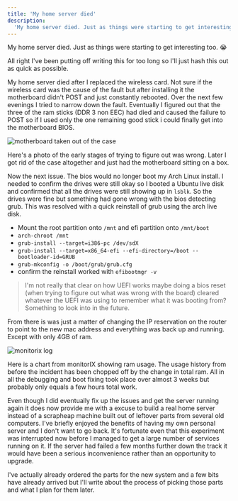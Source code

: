 ```yaml
---
title: 'My home server died'
description:
  'My home server died. Just as things were starting to get interesting.'
---
```


My home server died. Just as things were starting to get interesting too. 😭

<!-- excerpt -->

All right I've been putting off writing this for too long so I'll just hash this
out as quick as possible.

My home server died after I replaced the wireless card. Not sure if the wireless
card was the cause of the fault but after installing it the motherboard didn't
POST and just constantly rebooted. Over the next few evenings I tried to narrow
down the fault. Eventually I figured out that the three of the ram sticks (DDR 3
non EEC) had died and caused the failure to POST so if I used only the one
remaining good stick i could finally get into the motherboard BIOS.

![motherboard taken out of the case](/images/server_surgery.jpg 'RIP CTOGGHA the first')

Here's a photo of the early stages of trying to figure out was wrong. Later I
got rid of the case altogether and just had the motherboard sitting on a box.

Now the next issue. The bios would no longer boot my Arch Linux install. I
needed to confirm the drives were still okay so I booted a Ubuntu live disk and
confirmed that all the drives were still showing up in `lsblk`. So the drives
were fine but something had gone wrong with the bios detecting grub. This was
resolved with a quick reinstall of grub using the arch live disk.

- Mount the root partition onto `/mnt` and efi partition onto `/mnt/boot`
- `arch-chroot /mnt`
- `grub-install --target=i386-pc /dev/sdX`
- `grub-install --target=x86_64-efi --efi-directory=/boot --bootloader-id=GRUB`
- `grub-mkconfig -o /boot/grub/grub.cfg`
- confirm the reinstall worked with `efibootmgr -v`

> I'm not really that clear on how UEFI works maybe doing a bios reset (when
> trying to figure out what was wrong with the board) cleared whatever the UEFI
> was using to remember what it was booting from? Something to look into in the
> future.

From there is was just a matter of changing the IP reservation on the router to
point to the new mac address and everything was back up and running. Except with
only 4GB of ram.

![monitorix log](/images/ram.png)

Here is a chart from monitorIX showing ram usage. The usage history from before
the incident has been chopped off by the change in total ram. All in all the
debugging and boot fixing took place over almost 3 weeks but probably only
equals a few hours total work.

Even though I did eventually fix up the issues and get the server running again
it does now provide me with a excuse to build a real home server instead of a
scrapheap machine built out of leftover parts from several old computers. I've
briefly enjoyed the benefits of having my own personal server and I don't want
to go back. It's fortunate even that this experiment was interrupted now before
I managed to get a large number of services running on it. If the server had
failed a few months further down the track it would have been a serious
inconvenience rather than an opportunity to upgrade.

I've actually already ordered the parts for the new system and a few bits have
already arrived but I'll write about the process of picking those parts and what
I plan for them later.
